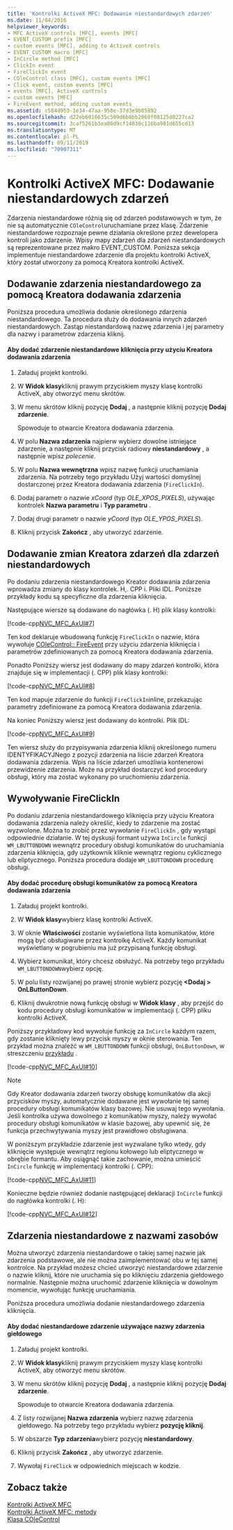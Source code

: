 ```yaml
---
title: 'Kontrolki ActiveX MFC: Dodawanie niestandardowych zdarzeń'
ms.date: 11/04/2016
helpviewer_keywords:
- MFC ActiveX controls [MFC], events [MFC]
- EVENT_CUSTOM prefix [MFC]
- custom events [MFC], adding to ActiveX controls
- EVENT_CUSTOM macro [MFC]
- InCircle method [MFC]
- ClickIn event
- FireClickIn event
- COleControl class [MFC], custom events [MFC]
- Click event, custom events [MFC]
- events [MFC], ActiveX controls
- custom events [MFC]
- FireEvent method, adding custom events
ms.assetid: c584d053-1e34-47aa-958e-37d3e9b85892
ms.openlocfilehash: d22eb6016635c509d6b8bb2068f00125d0227ca2
ms.sourcegitcommit: 3caf5261b3ea80d9cf14038c116ba981d655cd13
ms.translationtype: MT
ms.contentlocale: pl-PL
ms.lasthandoff: 09/11/2019
ms.locfileid: "70907311"
---
```

# <a name="mfc-activex-controls-adding-custom-events"></a>Kontrolki ActiveX MFC: Dodawanie niestandardowych zdarzeń

Zdarzenia niestandardowe różnią się od zdarzeń podstawowych w tym, że nie są automatycznie `COleControl`uruchamiane przez klasę. Zdarzenie niestandardowe rozpoznaje pewne działania określone przez dewelopera kontroli jako zdarzenie. Wpisy mapy zdarzeń dla zdarzeń niestandardowych są reprezentowane przez makro EVENT_CUSTOM. Poniższa sekcja implementuje niestandardowe zdarzenie dla projektu kontrolki ActiveX, który został utworzony za pomocą Kreatora kontrolki ActiveX.

##  <a name="_core_adding_a_custom_event_with_classwizard"></a>Dodawanie zdarzenia niestandardowego za pomocą Kreatora dodawania zdarzenia

Poniższa procedura umożliwia dodanie określonego zdarzenia niestandardowego. Ta procedura służy do dodawania innych zdarzeń niestandardowych. Zastąp niestandardową nazwę zdarzenia i jej parametry dla nazwy i parametrów zdarzenia kliknij.

#### <a name="to-add-the-clickin-custom-event-using-the-add-event-wizard"></a>Aby dodać zdarzenie niestandardowe kliknięcia przy użyciu Kreatora dodawania zdarzenia

1. Załaduj projekt kontrolki.

1. W **Widok klasy**kliknij prawym przyciskiem myszy klasę kontrolki ActiveX, aby otworzyć menu skrótów.

1. W menu skrótów kliknij pozycję **Dodaj** , a następnie kliknij pozycję **Dodaj zdarzenie**.

   Spowoduje to otwarcie Kreatora dodawania zdarzenia.

1. W polu **Nazwa zdarzenia** najpierw wybierz dowolne istniejące zdarzenie, a następnie kliknij przycisk radiowy **niestandardowy** , a następnie wpisz *polecenie*.

1. W polu **Nazwa wewnętrzna** wpisz nazwę funkcji uruchamiania zdarzenia. Na potrzeby tego przykładu Użyj wartości domyślnej dostarczonej przez Kreatora dodawania zdarzenia (`FireClickIn`).

1. Dodaj parametr o nazwie *xCoord* (typ *OLE_XPOS_PIXELS*), używając kontrolek **Nazwa parametru** i **Typ parametru** .

1. Dodaj drugi parametr o nazwie *yCoord* (typ *OLE_YPOS_PIXELS*).

1. Kliknij przycisk **Zakończ** , aby utworzyć zdarzenie.

##  <a name="_core_classwizard_changes_for_custom_events"></a>Dodawanie zmian Kreatora zdarzeń dla zdarzeń niestandardowych

Po dodaniu zdarzenia niestandardowego Kreator dodawania zdarzenia wprowadza zmiany do klasy kontrolek. H,. CPP i. Pliki IDL. Poniższe przykłady kodu są specyficzne dla zdarzenia kliknięcia.

Następujące wiersze są dodawane do nagłówka (. H) plik klasy kontrolki:

[!code-cpp[NVC_MFC_AxUI#7](../mfc/codesnippet/cpp/mfc-activex-controls-adding-custom-events_1.h)]

Ten kod deklaruje wbudowaną funkcję `FireClickIn` o nazwie, która wywołuje [COleControl:: FireEvent](../mfc/reference/colecontrol-class.md#fireevent) przy użyciu zdarzenia kliknięcia i parametrów zdefiniowanych za pomocą Kreatora dodawania zdarzenia.

Ponadto Poniższy wiersz jest dodawany do mapy zdarzeń kontrolki, która znajduje się w implementacji (. CPP) plik klasy kontrolki:

[!code-cpp[NVC_MFC_AxUI#8](../mfc/codesnippet/cpp/mfc-activex-controls-adding-custom-events_2.cpp)]

Ten kod mapuje zdarzenie do funkcji `FireClickIn`inline, przekazując parametry zdefiniowane za pomocą Kreatora dodawania zdarzenia.

Na koniec Poniższy wiersz jest dodawany do kontrolki. Plik IDL:

[!code-cpp[NVC_MFC_AxUI#9](../mfc/codesnippet/cpp/mfc-activex-controls-adding-custom-events_3.idl)]

Ten wiersz służy do przypisywania zdarzenia kliknij określonego numeru IDENTYFIKACYJNego z pozycji zdarzenia na liście zdarzeń Kreatora dodawania zdarzenia. Wpis na liście zdarzeń umożliwia kontenerowi przewidzenie zdarzenia. Może na przykład dostarczyć kod procedury obsługi, który ma zostać wykonany po uruchomieniu zdarzenia.

##  <a name="_core_calling_fireclickin"></a>Wywoływanie FireClickIn

Po dodaniu zdarzenia niestandardowego kliknięcia przy użyciu Kreatora dodawania zdarzenia należy określić, kiedy to zdarzenie ma zostać wyzwolone. Można to zrobić przez wywołanie `FireClickIn` , gdy wystąpi odpowiednie działanie. W tej dyskusji formant używa `InCircle` funkcji `WM_LBUTTONDOWN` wewnątrz procedury obsługi komunikatów do uruchamiania zdarzenia kliknięcia, gdy użytkownik kliknie wewnątrz regionu cyklicznego lub eliptycznego. Poniższa procedura dodaje `WM_LBUTTONDOWN` procedurę obsługi.

#### <a name="to-add-a-message-handler-with-the-add-event-wizard"></a>Aby dodać procedurę obsługi komunikatów za pomocą Kreatora dodawania zdarzenia

1. Załaduj projekt kontrolki.

1. W **Widok klasy**wybierz klasę kontrolki ActiveX.

1. W oknie **Właściwości** zostanie wyświetlona lista komunikatów, które mogą być obsługiwane przez kontrolkę ActiveX. Każdy komunikat wyświetlany w pogrubieniu ma już przypisaną funkcję obsługi.

1. Wybierz komunikat, który chcesz obsłużyć. Na potrzeby tego przykładu `WM_LBUTTONDOWN`wybierz opcję.

1. W polu listy rozwijanej po prawej stronie wybierz pozycję  **\<Dodaj > OnLButtonDown**.

1. Kliknij dwukrotnie nową funkcję obsługi w **Widok klasy** , aby przejść do kodu procedury obsługi komunikatów w implementacji (. CPP) pliku kontrolki ActiveX.

Poniższy przykładowy kod wywołuje funkcję za `InCircle` każdym razem, gdy zostanie kliknięty lewy przycisk myszy w oknie sterowania. Ten przykład można znaleźć w `WM_LBUTTONDOWN` funkcji obsługi, `OnLButtonDown`, w streszczeniu [przykładu](../overview/visual-cpp-samples.md) .

[!code-cpp[NVC_MFC_AxUI#10](../mfc/codesnippet/cpp/mfc-activex-controls-adding-custom-events_4.cpp)]

> [!NOTE]
>  Gdy Kreator dodawania zdarzeń tworzy obsługę komunikatów dla akcji przycisków myszy, automatycznie dodawane jest wywołanie tej samej procedury obsługi komunikatów klasy bazowej. Nie usuwaj tego wywołania. Jeśli kontrolka używa dowolnego z komunikatów myszy, należy wywołać procedury obsługi komunikatów w klasie bazowej, aby upewnić się, że funkcja przechwytywania myszy jest prawidłowo obsługiwana.

W poniższym przykładzie zdarzenie jest wyzwalane tylko wtedy, gdy kliknięcie występuje wewnątrz regionu kołowego lub eliptycznego w obrębie formantu. Aby osiągnąć takie zachowanie, można umieścić `InCircle` funkcję w implementacji kontrolki (. CPP):

[!code-cpp[NVC_MFC_AxUI#11](../mfc/codesnippet/cpp/mfc-activex-controls-adding-custom-events_5.cpp)]

Konieczne będzie również dodanie następującej deklaracji `InCircle` funkcji do nagłówka kontrolki (. H):

[!code-cpp[NVC_MFC_AxUI#12](../mfc/codesnippet/cpp/mfc-activex-controls-adding-custom-events_6.h)]

##  <a name="_core_custom_events_with_stock_names"></a>Zdarzenia niestandardowe z nazwami zasobów

Można utworzyć zdarzenia niestandardowe o takiej samej nazwie jak zdarzenia podstawowe, ale nie można zaimplementować obu w tej samej kontrolce. Na przykład możesz chcieć utworzyć niestandardowe zdarzenie o nazwie kliknij, które nie uruchamia się po kliknięciu zdarzenia giełdowego normalnie. Następnie można uruchomić zdarzenie kliknięcia w dowolnym momencie, wywołując funkcję uruchamiania.

Poniższa procedura umożliwia dodanie niestandardowego zdarzenia kliknięcia.

#### <a name="to-add-a-custom-event-that-uses-a-stock-event-name"></a>Aby dodać niestandardowe zdarzenie używające nazwy zdarzenia giełdowego

1. Załaduj projekt kontrolki.

1. W **Widok klasy**kliknij prawym przyciskiem myszy klasę kontrolki ActiveX, aby otworzyć menu skrótów.

1. W menu skrótów kliknij pozycję **Dodaj** , a następnie kliknij pozycję **Dodaj zdarzenie**.

   Spowoduje to otwarcie Kreatora dodawania zdarzenia.

1. Z listy rozwijanej **Nazwa zdarzenia** wybierz nazwę zdarzenia giełdowego. Na potrzeby tego przykładu wybierz **pozycję kliknij**.

1. W obszarze **Typ zdarzenia**wybierz pozycję **niestandardowy**.

1. Kliknij przycisk **Zakończ** , aby utworzyć zdarzenie.

1. Wywołaj `FireClick` w odpowiednich miejscach w kodzie.

## <a name="see-also"></a>Zobacz także

[Kontrolki ActiveX MFC](../mfc/mfc-activex-controls.md)<br/>
[Kontrolki ActiveX MFC: metody](../mfc/mfc-activex-controls-methods.md)<br/>
[Klasa COleControl](../mfc/reference/colecontrol-class.md)
